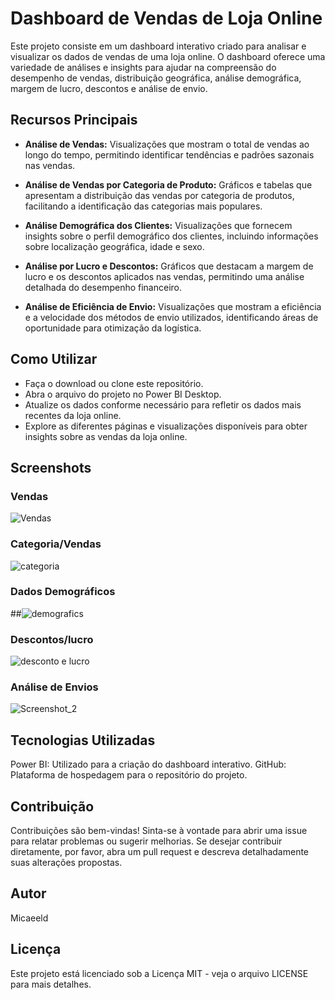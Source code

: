 # Dashboard de Vendas de Loja Online
Este projeto consiste em um dashboard interativo criado para analisar e visualizar os dados de vendas de uma loja online. O dashboard oferece uma variedade de análises e insights para ajudar na compreensão do desempenho de vendas, distribuição geográfica, análise demográfica, margem de lucro, descontos e análise de envio.

## Recursos Principais
- **Análise de Vendas:** Visualizações que mostram o total de vendas ao longo do tempo, permitindo identificar tendências e padrões sazonais nas vendas.

- **Análise de Vendas por Categoria de Produto:** Gráficos e tabelas que apresentam a distribuição das vendas por categoria de produtos, facilitando a identificação das categorias mais populares.

- **Análise Demográfica dos Clientes:** Visualizações que fornecem insights sobre o perfil demográfico dos clientes, incluindo informações sobre localização geográfica, idade e sexo.

- **Análise por Lucro e Descontos:** Gráficos que destacam a margem de lucro e os descontos aplicados nas vendas, permitindo uma análise detalhada do desempenho financeiro.

- **Análise de Eficiência de Envio:** Visualizações que mostram a eficiência e a velocidade dos métodos de envio utilizados, identificando áreas de oportunidade para otimização da logística.

## Como Utilizar
- Faça o download ou clone este repositório.
- Abra o arquivo do projeto no Power BI Desktop.
- Atualize os dados conforme necessário para refletir os dados mais recentes da loja online.
- Explore as diferentes páginas e visualizações disponíveis para obter insights sobre as vendas da loja online.
  
## Screenshots
### Vendas
![Vendas](https://github.com/Micaeeld/Dashboard-SuperMarket/assets/95485950/7c265378-8926-46bc-881a-376ce8a677cf)

### Categoria/Vendas
![categoria](https://github.com/Micaeeld/Dashboard-SuperMarket/assets/95485950/bfd03647-049d-4d39-948e-19699633a76f)

### Dados Demográficos
##![demografics](https://github.com/Micaeeld/Dashboard-SuperMarket/assets/95485950/7a658595-c691-4b1a-90e8-72461e85e65a)

### Descontos/lucro
![desconto e lucro](https://github.com/Micaeeld/Dashboard-SuperMarket/assets/95485950/95cce53d-cf59-41f5-b3a2-786ef44296b1)

### Análise de Envios
![Screenshot_2](https://github.com/Micaeeld/Dashboard-SuperMarket/assets/95485950/e28ad5d1-4871-458e-90ca-6effb4fef976)

## Tecnologias Utilizadas
Power BI: Utilizado para a criação do dashboard interativo.
GitHub: Plataforma de hospedagem para o repositório do projeto.

## Contribuição
Contribuições são bem-vindas! Sinta-se à vontade para abrir uma issue para relatar problemas ou sugerir melhorias. Se desejar contribuir diretamente, por favor, abra um pull request e descreva detalhadamente suas alterações propostas.

## Autor
Micaeeld

## Licença
Este projeto está licenciado sob a Licença MIT - veja o arquivo LICENSE para mais detalhes.

